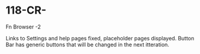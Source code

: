 # 118-CR-
Fn Browser -2

Links to Settings and help pages fixed, placeholder pages displayed. Button Bar has generic buttons that will be changed in the next itteration.
